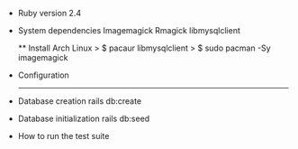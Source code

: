 
* Ruby version 
	2.4

* System dependencies
	Imagemagick
	Rmagick
	libmysqlclient	

	** Install Arch Linux
		> $ pacaur libmysqlclient 
		> $ sudo pacman -Sy imagemagick 

* Configuration
	***

* Database creation
	rails db:create	

* Database initialization
	rails db:seed	

* How to run the test suite


